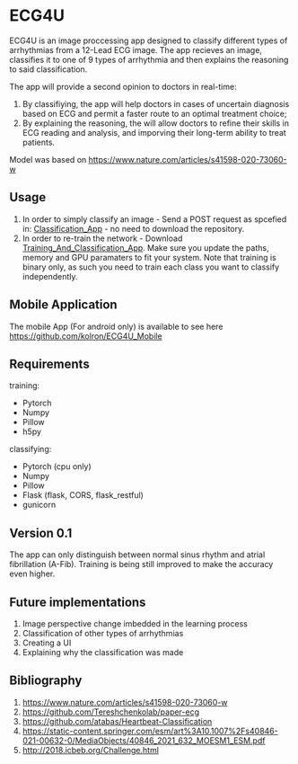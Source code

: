 # ECG4U
ECG4U is an image proccessing app designed to classify different types of arrhythmias from a 12-Lead ECG image.
The app recieves an image, classifies it to one of 9 types of arrhythmia and then explains the reasoning to said classification.

The app will provide a second opinion to doctors in real-time:
1. By classifiying, the app will help doctors in cases of uncertain diagnosis based on ECG and permit a faster route to an optimal treatment choice;
2. By explaining the reasoning, the will allow doctors to refine their skills in ECG reading and analysis, and imporving their long-term ability to treat patients.

Model was based on https://www.nature.com/articles/s41598-020-73060-w

## Usage
1. In order to simply classify an image - Send a POST request as spcefied in: [Classification_App]( https://github.com/kolron/Ecg_proj/tree/main/Classification_App) - no need to download the repository.
2. In order to re-train the network - Download [Training_And_Classification_App](https://github.com/kolron/Ecg_proj/tree/main/Training_And_Classification_App). Make sure you update the paths, memory and GPU paramaters to fit your system.
Note that training is binary only, as such you need to train each class you want to classify independently. 

## Mobile Application
 The mobile App (For android only) is available to see here https://github.com/kolron/ECG4U_Mobile


## Requirements
training:
- Pytorch
- Numpy
- Pillow
- h5py

classifying:
- Pytorch (cpu only)
- Numpy
- Pillow
- Flask (flask, CORS, flask_restful)
- gunicorn

## Version 0.1
The app can only distinguish between normal sinus rhythm and atrial fibrillation (A-Fib).
Training is being still improved to make the accuracy even higher.

## Future implementations
1. Image perspective change imbedded in the learning process
2. Classification of other types of arrhythmias
3. Creating a UI
4. Explaining why the classification was made


## Bibliography
1. https://www.nature.com/articles/s41598-020-73060-w
2. https://github.com/Tereshchenkolab/paper-ecg
3. https://github.com/atabas/Heartbeat-Classification
4. https://static-content.springer.com/esm/art%3A10.1007%2Fs40846-021-00632-0/MediaObjects/40846_2021_632_MOESM1_ESM.pdf
5. http://2018.icbeb.org/Challenge.html
